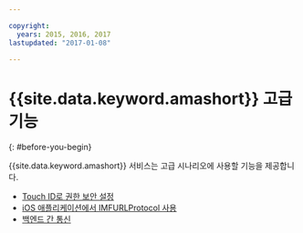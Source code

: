 ```yaml
---

copyright:
  years: 2015, 2016, 2017
lastupdated: "2017-01-08"

---
```


# {{site.data.keyword.amashort}} 고급 기능
{: #before-you-begin}

{{site.data.keyword.amashort}} 서비스는 고급 시나리오에 사용할 기능을 제공합니다. 
* [Touch ID로 권한 보안 설정](advanced-topics-touchid.html)
* [iOS 애플리케이션에서 IMFURLProtocol 사용](advanced-topics-IMFURLProtocol.html)
* [백엔드 간 통신](advanced-topics-oauthsdk.html)
